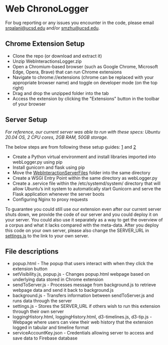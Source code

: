 # Web ChronoLogger

For bug reporting or any issues you encounter in the code, please email srpalani@ucsd.edu and/or smzhu@ucsd.edu.

## Chrome Extension Setup 
- Clone the repo (or download and extract it)
- Unzip WebInteractionsLogger.zip
- Open a Chromium-based browser (such as Google Chrome, Microsoft Edge, Opera, Brave) that can run Chrome extensions
- Navigate to chrome://extensions (chrome can be replaced with your appropriate browser name) and toggle on developer mode (on the top right)
- Drag and drop the unzipped folder into the tab
- Access the extension by clicking the "Extensions" button in the toolbar of your browser

## Server Setup
*For reference, our current server was able to run with these specs: Ubuntu 20.04 OS, 2 CPU cores, 2GB RAM, 50GB storage.*

The below steps are from following these setup guides: [1](https://blog.miguelgrinberg.com/post/running-a-flask-application-as-a-service-with-systemd) and [2](https://www.digitalocean.com/community/tutorials/how-to-serve-flask-applications-with-gunicorn-and-nginx-on-ubuntu-18-04)

- Create a Python virtual environment and install libraries imported into webLogger.py using pip
- Install gunicorn and flask using pip
- Move the [WebInteractionServerFiles](https://github.com/creativecolab/WebInteractionsLogger/tree/main/WebInteractionsServerFiles) folder into the same directory
- Create a WSGI Entry Point within the same directory as webLogger.py
- Create a .service file within the /etc/systemd/system/ directory that will allow Ubuntu’s init system to automatically start Gunicorn and serve the Flask application whenever the server boots
- Configuring Nginx to proxy requests

To guarantee you could still use our extension even after our current server shuts down, we provide the code of our server and you could deploy it on your server. You could also use it separately as a way to get the overview of a corpus and what it lacks compared with the meta-data. After you deploy this code on your own server, please also change the SERVER_URL in [settings.js](https://github.com/creativecolab/WebInteractionsLogger/tree/main/WebInteractionsExtension/settings.js) to the link to your own server.

## File descriptions
- popup.html - The popup that users interact with when they click the extension button
- setVisibility.js, popup.js - Changes popup.html webpage based on underlying data stored in Chrome extension
- sendToServer.js - Processes message from background.js to retrieve webpage data and send it back to background.js
- background.js - Transfers information between sendToServer.js and runs data through the server
- settings.js - Stores the SERVER_URL if others wish to run this extension through their own server
- loggingHistory.html, loggingHistory.html, d3-timelines.js, d3-tip.js - Webpage where users can view their web history that the extension logged in tabular and timeline format
- serviceAccountKey.json - Credentials allowing server to access and save data to Firebase database
